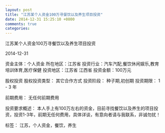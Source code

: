```yaml
---
layout: post
title: "江苏某个人资金100万寻餐饮以及养生项目投资"
date: 2014-12-31 15:25:10 +0800
comments: true
categories: 
---
```

江苏某个人资金100万寻餐饮以及养生项目投资



2014-12-31

资金主体：个人资金
所在地区：江苏省
投资行业：汽车汽配,餐饮休闲娱乐,教育培训体育,医疗保健
投资地区：江苏省 江西省
投资金额：100万元

股权投资
股权投资类型：
                            其它合作方式 
                                                                                投资阶段：
                            种子期,初创期 
                                                                                                                                        投资期限：
                            1 - 3 年

前期费用：
无任何前期费用

投资要求概述：
本人手上有100万左右的资金，目前寻找餐饮以及养生的项目投资，投资1-3年，前期无任何费用，具体详谈，有意向者请与我联系，非诚勿扰！

标签：
江苏，个人资金，餐饮，养生


